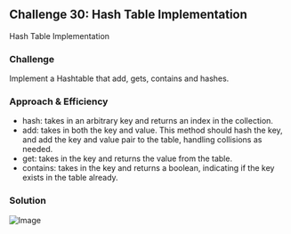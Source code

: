 ## Challenge 30: Hash Table Implementation
Hash Table Implementation

### Challenge
Implement a Hashtable that add, gets, contains and hashes.


### Approach & Efficiency
- hash: takes in an arbitrary key and returns an index in the collection.
- add: takes in both the key and value. This method should hash the key, and add the key and value pair to the table, handling collisions as needed.
- get: takes in the key and returns the value from the table.
- contains: takes in the key and returns a boolean, indicating if the key exists in the table already.

### Solution
![Image](../../assests/CC30.jpg)